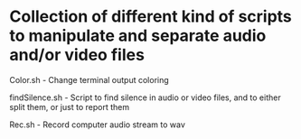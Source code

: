 # Collection of different kind of scripts to manipulate and separate audio and/or video files

Color.sh        - Change terminal output coloring

findSilence.sh  - Script to find silence in audio or video files, and to either split them, or just to report them

Rec.sh          - Record computer audio stream to wav

